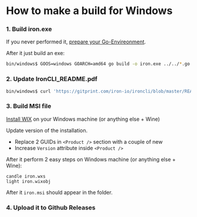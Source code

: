 # How to make a build for Windows

### 1\. Build iron.exe

If you never performed it, [prepare your Go-Envireonment](build_go_for_windows.md).

After it just build an exe:

```sh
bin/windows$ GOOS=windows GOARCH=amd64 go build -o iron.exe ../../*.go
```

### 2\. Update IronCLI_README.pdf

```sh
bin/windows$ curl 'https://gitprint.com/iron-io/ironcli/blob/master/README.md?download' > IronCLI_README.pdf
```

### 3\. Build MSI file

[Install WIX](http://wixtoolset.org/releases/) on your Windows machine (or anything else + Wine)

Update version of the installation. 

* Replace 2 GUIDs in `<Product />` section with a couple of new
* Increase `Version` attribute inside `<Product />`

After it perform 2 easy steps on Windows machine (or anything else + Wine):

```
candle iron.wxs
light iron.wixobj
```

After it `iron.msi` should appear in the folder.

### 4\. Upload it to Github Releases
